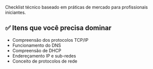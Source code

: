 Checklist técnico baseado em práticas de mercado para profissionais iniciantes.

## ✅ Itens que você precisa dominar
- Compreensão dos protocolos TCP/IP
- Funcionamento do DNS
- Compreensão de DHCP
- Endereçamento IP e sub-redes
- Conceito de protocolos de rede